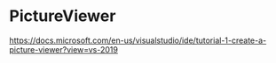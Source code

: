 # PictureViewer
https://docs.microsoft.com/en-us/visualstudio/ide/tutorial-1-create-a-picture-viewer?view=vs-2019
